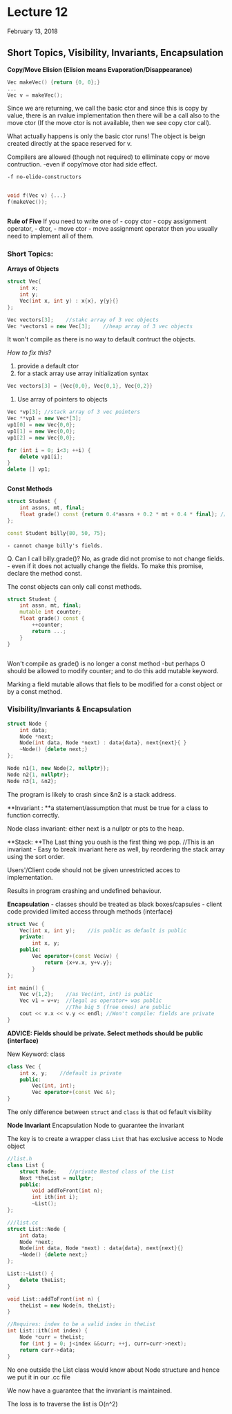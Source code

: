 # Lecture 12
February 13, 2018

## Short Topics, Visibility, Invariants, Encapsulation

**Copy/Move Elision (Elision means Evaporation/Disappearance)**

```cpp
Vec makeVec() {return {0, 0};}
...
Vec v = makeVec();
```

Since we are returning, we call the basic ctor and since this is copy by value, there is an rvalue implementation then there will be a call also to the move ctor (If the move ctor is not available, then we see copy ctor call).

What actually happens is only the basic ctor runs! The object is beign created directly at the space reserved for v. 

Compilers are allowed (though not required) to elliminate copy or move contruction. 
    -even if copy/move ctor had side effect.
    
```bash
-f no-elide-constructors
```
```none

```
```cpp
void f(Vec v) {...}
f(makeVec());
```
```none

```
**Rule of Five**
If you need to write one of 
    - copy ctor
    - copy assignment operator,
    - dtor,
    - move ctor
    - move assignment operator
then you usually need to implement all of them.

### Short Topics:
**Arrays of Objects**
```cpp
struct Vec{
    int x;
    int y;
    Vec(int x, int y) : x{x}, y{y}{}
};

Vec vectors[3];    //stakc array of 3 vec objects
Vec *vectors1 = new Vec[3];    //heap array of 3 vec objects
```
It won't compile as there is no way to default contruct the objects. 


*How to fix this?*
1. provide a default ctor
1. for a stack array use array initialization syntax
```cpp
Vec vectors[3] = {Vec{0,0}, Vec{0,1}, Vec{0,2}}
```
1. Use array of pointers to objects
```cpp
Vec *vp[3]; //stack array of 3 vec pointers
Vec **vp1 = new Vec*[3];
vp1[0] = new Vec{0,0};
vp1[1] = new Vec{0,0};
vp1[2] = new Vec{0,0};

for (int i = 0; i<3; ++i) {
    delete vp1[i];
}
delete [] vp1;
```
```none

```
**Const Methods**
```cpp
struct Student {
    int assns, mt, final;
    float grade() const {return 0.4*assns + 0.2 * mt + 0.4 * final}; //right after the name of the modifier (the keyword) const does this.
};

const Student billy{80, 50, 75};
```
    - cannot change billy's fields.
    
Q. Can I call billy.grade()?
No, as grade did not promise to not change fields.
    - even if it does not actually change the fields.
To make this promise, declare the method const.

The const objects can only call const methods.
```cpp
struct Student {
    int assn, mt, final;
    mutable int counter;
    float grade() const {
        ++counter;
        return ...;
    }
}
```
```none

```
Won't compile as grade() is no longer a const method
    -but perhaps O should be allowed to modify counter;
and to do this add mutable keyword.

Marking a field mutable allows that fiels to be modified for a const object or by a const method.

### Visibility/Invariants & Encapsulation
```cpp
struct Node {
    int data;
    Node *next;
    Node(int data, Node *next) : data{data}, next{next}{ }
    ~Node() {delete next;}
};

Node n1{1, new Node{2, nullptr}};
Node n2{1, nullptr};
Node n3{1, &n2};
```
The program is likely to crash since &n2 is a stack address.

**Invariant : **a statement/assumption that must be true for a class to function correctly.

Node class invariant: either next is a nullptr or pts to the heap.

**Stack: **The Last thing you oush is the first thing we pop. //This is an invariant
    - Easy to break invariant here as well, by reordering the stack array using the sort order.
    
Users'/Client code should not be given unrestricted acces to implementation.

Results in program crashing and undefined behaviour.

**Encapsulation**
    - classes should be treated as black boxes/capsules
    - client code provided limited access through methods (interface)

```cpp
struct Vec {
    Vec(int x, int y);    //is public as default is public
    private:
        int x, y;
    public:
        Vec operator+(const Vec&v) {
            return {x+v.x, y+v.y};
        }
};

int main() {
    Vec v{1,2};    //as Vec(int, int) is public
    Vec v1 = v+v;  //legal as operator+ was public
                   //The big 5 (free ones) are public
    cout << v.x << v.y << endl; //Won't compile: fields are private    
}
```

**ADVICE: Fields should be private. Select methods should be public (interface)**

New Keyword: class

```cpp
class Vec {
    int x, y;    //default is private
    public:
        Vec(int, int);
        Vec operator+(const Vec &);
}
```

The only difference between `struct` and `class` is that od fefault visibility

**Node Invariant**
Encapsulation Node to guarantee the invariant

The key is to create a wrapper class `List` that has exclusive access to Node object
```cpp
//list.h
class List {
    struct Node;    //private Nested class of the List
    Next *theList = nullptr;
    public:
        void addToFront(int n);
        int ith(int i);
        ~List();    
};

///list.cc
struct List::Node {
    int data;
    Node *next;
    Node(int data, Node *next) : data{data}, next{next}{}
    ~Node() {delete next;}
};

List::~List() {
    delete theList;
}

void List::addToFront(int n) {
    theList = new Node{n, theList};
}

//Requires: index to be a valid index in theList
int List::ith(int index) {
    Node *curr = theList;
    for (int j = 0; j<index &&curr; ++j, curr=curr->next);
    return curr->data;
}
```

No one outside the List class would know about Node structure and hence we put it in our .cc file

We now have a guarantee that the invariant is maintained. 

The loss is to traverse the list is O(n^2)
